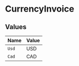 # CurrencyInvoice


## Values

| Name  | Value |
| ----- | ----- |
| `Usd` | USD   |
| `Cad` | CAD   |